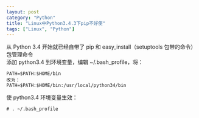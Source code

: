 ```yaml
---
layout: post
category: "Python"
title: "Linux中Python3.4.3下pip不好使"
tags: ["Linux", "Python"]
---
```


从 Python 3.4 开始就已经自带了 pip 和 easy_install（setuptools 包带的命令）包管理命令  
添加 python3.4 到环境变量，编辑 ~/.bash_profile，将：  

    PATH=$PATH:$HOME/bin  
    改为：  
    PATH=$PATH:$HOME/bin:/usr/local/python34/bin  

使 python3.4 环境变量生效：  

    # . ~/.bash_profile  
